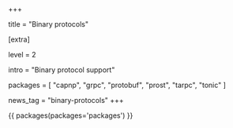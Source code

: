 +++

title = "Binary protocols"

[extra]

level = 2

intro = "Binary protocol support"

packages = [
  "capnp",
  "grpc",
  "protobuf",
  "prost",
  "tarpc",
  "tonic"
]


news_tag = "binary-protocols"
+++

{{ packages(packages='packages') }}